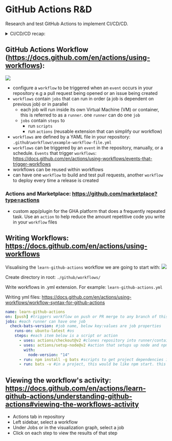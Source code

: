 # GitHub Actions R&D

Research and test GitHub Actions to implement CI/CD/CD.

<details>
<summary>
CI/CD/CD recap:
</summary>
<hr/>

### Continuous Integration (CI)

In this phase changes from a developer are merged and validated. The goal of CI is to quickly validate these pushed code changes.

The intended outcome is to identify any problems in the code and automatically notify the developer. This helps ensure that the code base is not broken any longer than necessary. The CI process detects when code changes are made, and runs any associated build processes to prove the code changes are buildable. It can also run targeted testing.

### Continuous Delivery

Continuous Delivery refers to the chain of processes (the pipeline) that automatically gets code changes and runs them through build, test, packaging, and/or related operations to produce a deployable release. Typically, it does this without much or any human intervention

#### Continuous Testing

Continuous Testing refers to the practice of running automated tests or other types of analysis, of broadening scope as code goes through the Continuous Delivery pipeline. These include: unit testing, integration testing, functional testing, acceptance testing (performance, scalability, stress, and capacity).

### Continuous Deployment

Continuous Deployment refers to being able to take a release of code that has come out of the delivery pipeline and automatically make it available for end users.

Just because Continuous Deployment can be done doesn’t mean that every set of deliverables coming out of a pipeline is always deployed or that new functionality is turned on. It means that, via the pipeline, every set of deliverables is proven to be deployable through mechanisms such as Continuous Testing.

<hr/>
</details>

## GitHub Actions Workflow (https://docs.github.com/en/actions/using-workflows):

![](https://docs.github.com/assets/cb-25628/images/help/images/overview-actions-simple.png)

- configure a `workflow` to be triggered when an `event` occurs in your repository e.g a pull request being opened or an issue being created
- `workflows` contain `jobs` that can run in order (a job is dependent on previous job) or in parallel
  - each job will run inside its own Virtual Machine (VM) or container, this is referred to as a `runner`. one `runner` can do one `job`
  - `jobs` contain `steps` to
    - run `scripts`
    - run `actions` (reusable extension that can simplify our workflow)
- `workflows` are defined by a YAML file in your repository: `.github\workflows\example-workflow-file.yml`
- `workflows` can be triggered by an `event` in the repository, manually, or a schedule. `Events` that trigger `workflows`: https://docs.github.com/en/actions/using-workflows/events-that-trigger-workflows
- workflows can be reused within workflows
- can have one `workflow` to build and test pull requests, another `workflow` to deploy every time a release is created

### Actions and Marketplace: https://github.com/marketplace?type=actions

- custom app/plugin for the GHA platform that does a frequently repeated task. Use an `action` to help reduce the amount repetitive code you write in your `workflow` files

## Writing Workflows: https://docs.github.com/en/actions/using-workflows

Visualising the `learn-github-actions` workflow we are going to start with:
![](https://docs.github.com/assets/cb-33984/images/help/images/overview-actions-event.png)

Create directory in root:
`./github/workflows/`

Write workflows in .yml extension. For example:
`learn-github-actions.yml`

Writing yml files: https://docs.github.com/en/actions/using-workflows/workflow-syntax-for-github-actions

```yml
name: learn-github-actions
on: [push] #triggers workflow on push or PR merge to any branch of this repo
jobs: #each runner can have one job
  check-bats-version: #job name, below key:values are job properties
    runs-on: ubuntu-latest #os
    steps: #each item below is a script or action
      - uses: actions/checkout@v2 #clones repository into runner/container/VM
      - uses: actions/setup-node@v2 #action that setups up node and npm
        with:
          node-version: "14"
      - run: npm install -g bats #scripts to get project dependencies installed, this would just be npm install as the project should have all dependencies in package.json
      - run: bats -v #in a project, this would be like npm start. this example is like `node -v` and just returns the bats dependency version installed
```

## Viewing the workflow's activity: https://docs.github.com/en/actions/learn-github-actions/understanding-github-actions#viewing-the-workflows-activity

- Actions tab in repository
- Left sidebar, select a workflow
- Under Jobs or in the visualization graph, select a job
- Click on each step to view the results of that step

